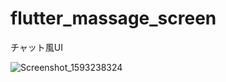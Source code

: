 # flutter_massage_screen
チャット風UI


![Screenshot_1593238324](https://user-images.githubusercontent.com/9479568/85916141-b92cb780-b888-11ea-81b2-dadf1fa41ae5.png)

